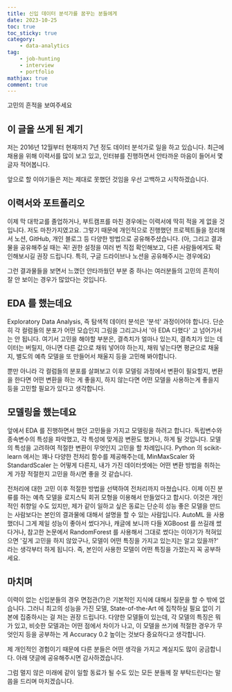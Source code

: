 ```yaml
---
title: 신입 데이터 분석가를 꿈꾸는 분들에게
date: 2023-10-25
toc: true
toc_sticky: true
category: 
    - data-analytics
tag:
    - job-hunting
    - interview
    - portfolio
mathjax: true
comment: true
---
```


고민의 흔적을 보여주세요

## 이 글을 쓰게 된 계기

저는 2016년 12월부터 현재까지 7년 정도 데이터 분석가로 일을 하고 있습니다. 최근에 채용을 위해 이력서를 많이 보고 있고, 인터뷰를 진행하면서 안타까운 마음이 들어서 몇 글자 적어봅니다.

앞으로 할 이야기들은 저는 제대로 못했던 것임을 우선 고백하고 시작하겠습니다.

## 이력서와 포트폴리오

이제 막 대학교를 졸업하거나, 부트캠프를 마친 경우에는 이력서에 딱히 적을 게 없을 것입니다. 저도 마찬가지였고요. 그렇기 때문에 개인적으로 진행했던 프로젝트들을 정리해서 노션, GitHub, 개인 블로그 등 다양한 방법으로 공유해주셨습니다. (아, 그리고 결과물을 공유해주실 때는 꼭! 권한 설정을 여러 번 직접 확인해보고, 다른 사람들에게도 확인해보시길 권장 드립니다. 특히, 구글 드라이브나 노션을 공유해주시는 경우에요)

그런 결과물들을 보면서 느꼈던 안타까웠던 부분 중 하나는 여러분들의 고민의 흔적이 잘 안 보이는 경우가 많았다는 것입니다.

## EDA 를 했는데요

Exploratory Data Analysis, 즉 탐색적 데이터 분석은 '분석' 과정이어야 합니다. 단순히 각 컬럼들의 분포가 어떤 모습인지 그림을 그리고나서 '아 EDA 다했다' 고 넘어가서는 안 됩니다. 여기서 고민을 해야할 부분은, 결측치가 얼마나 있는지, 결측치가 있는 데이터는 버릴지, 아니면 다른 값으로 채워 넣어야 하는지, 채워 넣는다면 평균으로 채울지, 별도의 예측 모델을 또 만들어서 채울지 등을 고민해 봐야합니다.

뿐만 아니라 각 컬럼들의 분포를 살펴보고 이후 모델링 과정에서 변환이 필요할지, 변환을 한다면 어떤 변환을 하는 게 좋을지, 하지 않는다면 어떤 모델을 사용하는게 좋을지 등을 고민할 필요가 있다고 생각합니다.

## 모델링을 했는데요

앞에서 EDA 를 진행하면서 했던 고민들을 가지고 모델링을 하려고 합니다. 독립변수와 종속변수의 특성을 파악했고, 각 특성에 맞게끔 변환도 했거나, 하게 될 것입니다. 모델의 특성을 고려하여 적절한 변환이 무엇인지 고민을 할 차례입니다. Python 의 scikit-learn 에서는 꽤나 다양한 전처리 함수를 제공해주는데, MinMaxScaler 와 StandardScaler 는 어떻게 다른지, 내가 가진 데이터셋에는 어떤 변환 방법을 취하는 게 가장 적절한지 고민을 하시면 좋을 것 같습니다.

전처리에 대한 고민 이후 적절한 방법을 선택하여 전처리까지 마쳤습니다. 이제 이진 분류를 하는 예측 모델을 로지스틱 회귀 모형을 이용해서 만들었다고 합시다. 이것은 개인적인 취향일 수도 있지만, 제가 같이 일하고 싶은 동료는 단순히 성능 좋은 모델을 만드는 사람보다는 본인의 결과물에 대해서 설명을 할 수 있는 사람입니다. AutoML 을 사용했더니 그게 제일 성능이 좋아서 썼다거나, 캐글에 보니까 다들 XGBoost 를 쓰길래 썼다거나, 참고한 논문에서 RandomForest 를 사용해서 그대로 썼다는 이야기가 적혀있으면 '깊게 고민을 하지 않았구나, 모델이 어떤 특징을 가지고 있는지는 알고 있을까?' 라는 생각부터 하게 됩니다. 즉, 본인이 사용한 모델이 어떤 특징을 가졌는지 꼭 공부하세요.

## 마치며

이력이 없는 신입분들의 경우 면접관(?)은 기본적인 지식에 대해서 질문을 할 수 밖에 없습니다. 그러니 최고의 성능을 가진 모델, State-of-the-Art 에 집착하실 필요 없이 기본에 집중하시는 걸 저는 권장 드립니다. 다양한 모델들이 있는데, 각 모델의 특징은 뭐가 있고, 비슷한 모델과는 어떤 점에서 차이가 나고, 이 모델을 쓰기에 적절한 경우가 무엇인지 등을 공부하는 게 Accuracy 0.2 높이는 것보다 중요하다고 생각합니다.

제 개인적인 경험이기 때문에 다른 분들은 어떤 생각을 가지고 계실지도 많이 궁금합니다. 아래 댓글에 공유해주시면 감사하겠습니다.

그럼 멀지 않은 미래에 같이 일할 동료가 될 수도 있는 모든 분들께 잘 부탁드린다는 말씀을 드리며 마치겠습니다.
